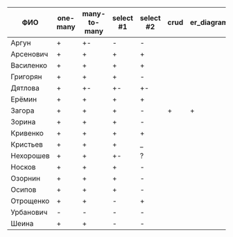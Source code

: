 | **ФИО**     | one-many | many-to-many | select #1 | select #2 | crud | er_diagram | deploy |
|-------------|----------|--------------|-----------|-----------|------|------------|--------|
| Аргун       | +        | +-           | -         | -         |      |            |        |
| Арсенович   | +        | +            | +         | +         |      |            |        |
| Василенко   | +        | +            | +         | +         |      |            |        |
| Григорян    | +        | +            | +         | -         |      |            |        |
| Дятлова     | +        | +-           | +-        | +-        |      |            |        |
| Ерёмин      | +        | +            | +         | +         |      |            |        |
| Загора      | +        | +            | +         | -         | +    | +          |        |
| Зорина      | +        | +            | +         | -         |      |            |        |
| Кривенко    | +        | +            | +         | +         |      |            |        |
| Кристьев    | +        | +            | +         | _         |      |            |        |
| Нехорошев   | +        | +            | +-        | ?         |      |            |        |
| Носков      | +        | +            | +         | -         |      |            |        |
| Озорнин     | +        | +            | +         | -         |      |            |        |
| Осипов      | +        | +            | +         | -         |      |            |        |
| Отрощенко   | +        | +            | -         | +         |      |            |        |
| Урбанович   | -        | -            | -         | -         |      |            |        |
| Шеина       | +        | +            | -         | -         |      |            |        |
